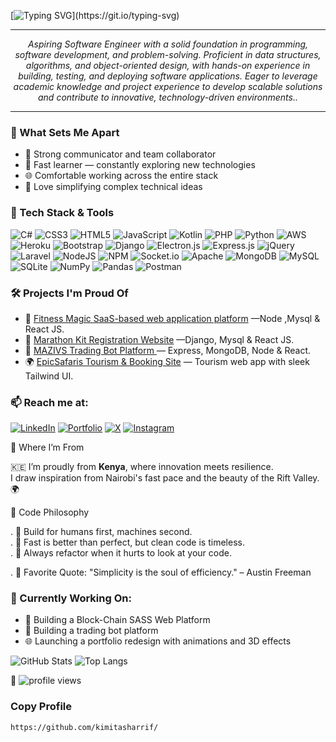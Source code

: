 [![Typing SVG](https://readme-typing-svg.demolab.com?font=Fira+Code&size=25&pause=1000&color=00FFFF&vCenter=true&width=1000&height=60&lines=%F0%9F%91%8B+Hello+this+is+Sharrif+Kimita+Welcome+to+my+Github+page.)](https://git.io/typing-svg)

---
<p align="center"> <i>Aspiring Software Engineer with a solid foundation in programming, software development, and problem-solving. Proficient in data structures, algorithms, and object-oriented design, with hands-on experience in building, testing, and deploying software applications. Eager to leverage academic knowledge and project experience to develop scalable solutions and contribute to innovative, technology-driven environments..</i> </p>

---

### 🧠 What Sets Me Apart

- 🤝 Strong communicator and team collaborator
- 🚀 Fast learner — constantly exploring new technologies
- 🌐 Comfortable working across the entire stack
- 💬 Love simplifying complex technical ideas


### 🚀 Tech Stack & Tools
![C#](https://img.shields.io/badge/c%23-%23239120.svg?style=for-the-badge&logo=c-sharp&logoColor=white)
![CSS3](https://img.shields.io/badge/css3-%231572B6.svg?style=for-the-badge&logo=css3&logoColor=white)
![HTML5](https://img.shields.io/badge/html5-%23E34F26.svg?style=for-the-badge&logo=html5&logoColor=white)
![JavaScript](https://img.shields.io/badge/javascript-%23323330.svg?style=for-the-badge&logo=javascript&logoColor=%23F7DF1E)
![Kotlin](https://img.shields.io/badge/kotlin-%230095D5.svg?style=for-the-badge&logo=kotlin&logoColor=white)
![PHP](https://img.shields.io/badge/php-%23777BB4.svg?style=for-the-badge&logo=php&logoColor=white)
![Python](https://img.shields.io/badge/python-3670A0?style=for-the-badge&logo=python&logoColor=ffdd54)
![AWS](https://img.shields.io/badge/AWS-%23FF9900.svg?style=for-the-badge&logo=amazon-aws&logoColor=white)
![Heroku](https://img.shields.io/badge/heroku-%23430098.svg?style=for-the-badge&logo=heroku&logoColor=white)
![Bootstrap](https://img.shields.io/badge/bootstrap-%23563D7C.svg?style=for-the-badge&logo=bootstrap&logoColor=white)
![Django](https://img.shields.io/badge/django-%23092E20.svg?style=for-the-badge&logo=django&logoColor=white)
![Electron.js](https://img.shields.io/badge/Electron-191970?style=for-the-badge&logo=Electron&logoColor=white)
![Express.js](https://img.shields.io/badge/express.js-%23404d59.svg?style=for-the-badge&logo=express&logoColor=%2361DAFB)
![jQuery](https://img.shields.io/badge/jquery-%230769AD.svg?style=for-the-badge&logo=jquery&logoColor=white)
![Laravel](https://img.shields.io/badge/laravel-%23FF2D20.svg?style=for-the-badge&logo=laravel&logoColor=white)
![NodeJS](https://img.shields.io/badge/node.js-6DA55F?style=for-the-badge&logo=node.js&logoColor=white)
![NPM](https://img.shields.io/badge/NPM-%23000000.svg?style=for-the-badge&logo=npm&logoColor=white)
![Socket.io](https://img.shields.io/badge/Socket.io-black?style=for-the-badge&logo=socket.io&badgeColor=010101)
![Apache](https://img.shields.io/badge/apache-%23D42029.svg?style=for-the-badge&logo=apache&logoColor=white)
![MongoDB](https://img.shields.io/badge/MongoDB-%234ea94b.svg?style=for-the-badge&logo=mongodb&logoColor=white)
![MySQL](https://img.shields.io/badge/mysql-%2300f.svg?style=for-the-badge&logo=mysql&logoColor=white)
![SQLite](https://img.shields.io/badge/sqlite-%2307405e.svg?style=for-the-badge&logo=sqlite&logoColor=white)
![NumPy](https://img.shields.io/badge/numpy-%23013243.svg?style=for-the-badge&logo=numpy&logoColor=white)
![Pandas](https://img.shields.io/badge/pandas-%23150458.svg?style=for-the-badge&logo=pandas&logoColor=white)
![Postman](https://img.shields.io/badge/Postman-FF6C37?style=for-the-badge&logo=postman&logoColor=white)


### 🛠️ Projects I'm Proud Of
- 🔗 [Fitness Magic  SaaS-based web application platform](https://github.com/kimitasharrif/) —Node ,Mysql & React JS.
- 🔗 [Marathon Kit Registration Website](https://github.com/kimitasharrif/) —Django, Mysql  & React JS.
- 🔗 [MAZIVS Trading  Bot Platform ](https://github.com/kimitasharrif/) — Express, MongoDB, Node & React.
- 🌍 [EpicSafaris Tourism & Booking Site](https://github.com/kimitasharrif/) — Tourism web app with sleek Tailwind UI.


### 📫 Reach me at:

[![LinkedIn](https://img.shields.io/badge/LinkedIn-0A66C2?style=for-the-badge&logo=linkedin&logoColor=white)](https://www.linkedin.com/in/sharrif-kimita-884158301/)
[![Portfolio](https://img.shields.io/badge/Portfolio-00CED1?style=for-the-badge&logo=vercel&logoColor=white)](https://sharrifkimita.vercel.app)
[![X](https://img.shields.io/badge/X-000000?style=for-the-badge&logo=twitter&logoColor=white)](https://x.com/sharrifkimita)
[![Instagram](https://img.shields.io/badge/Instagram-E4405F?style=for-the-badge&logo=instagram&logoColor=white)](https://www.instagram.com/sharrifkimita/)


🧭 Where I’m From

🇰🇪 I’m proudly from **Kenya**, where innovation meets resilience.  
I draw inspiration from Nairobi's fast pace and the beauty of the Rift Valley.
 🌍

🔁 Code Philosophy

 . 🧱 Build for humans first, machines second.  
 . 🚀 Fast is better than perfect, but clean code is timeless.  
 . 🔁 Always refactor when it hurts to look at your code.
 
 . 💬 Favorite Quote: "Simplicity is the soul of efficiency." – Austin Freeman


### 📅 Currently Working On:
- 🧠 Building a Block-Chain SASS Web Platform
- 🧠 Building a trading bot platform 
- 🌐 Launching a portfolio redesign with animations and 3D effects


![GitHub Stats](https://github-readme-stats.vercel.app/api?username=kimitasharrif&show_icons=true&theme=radical)
![Top Langs](https://github-readme-stats.vercel.app/api/top-langs/?username=kimitasharrif&layout=compact&theme=radical)

<p align="left">
 👀 <img src="https://komarev.com/ghpvc/?username=kimitasharrif&label=Profile%20views&color=0e75b6&style=flat" alt="profile views" />
</p>

<h3>Copy Profile</h3>

```md
https://github.com/kimitasharrif/
```


<!---
kimitasharrif/kimitasharrif is a ✨ special ✨ repository because its `README.md` (this file) appears on your GitHub profile.
You can click the Preview link to take a look at your changes.

🧩 Did You Know?

 . 🧠 I can code for 8 hours straight — powered only by passion and strong Kenyan coffee.

🧘 How I Chill

. 🎧 Music: Lo-fi beats, AfroHouse, and old-school hip hop 
. 🎮 Hobbies: Gaming, hiking, and street photography, Swimming 
. 💬 Favorite Quote: "Simplicity is the soul of efficiency." – Austin Freeman



--->
